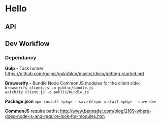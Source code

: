 # Hello

## API


## Dev Workflow

### Dependancy

**Gulp** - Task runner
  https://github.com/gulpjs/gulp/blob/master/docs/getting-started.md

**Browserify** - Bundle Node CommonJS modules for the client side:<br />
`browserify client.js -o public/bundle.js`<br />
`watchify client.js -o public/bundle.js`

**Package.json**
`npm install <pkg> --save` or `npm install <pkg> --save-dev`

**CommonJS** require paths: http://www.bennadel.com/blog/2169-where-does-node-js-and-require-look-for-modules.htm
